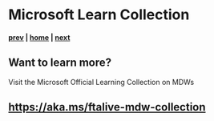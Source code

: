 # Microsoft Learn Collection

#### [prev](./security.md) | [home](./readme.md)  | [next](./readme.md)

## Want to learn more?
Visit the Microsoft Official Learning Collection on MDWs

## https://aka.ms/ftalive-mdw-collection